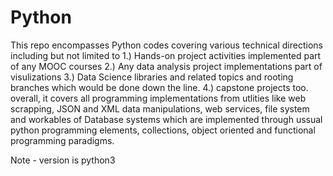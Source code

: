 # Python
This repo encompasses Python codes covering various technical directions
including but not limited to 
  1.) Hands-on project activities implemented part of any MOOC courses
  2.) Any data analysis project implementations part of visulizations
  3.) Data Science libraries and related topics and rooting branches which would be done down the line.
  4.) capstone projects too.
overall, it covers all programming implementations from utlities like web scrapping, JSON and XML data manipulations, web services, file system and 
workables of Database systems which are implemented through ussual python programming elements, collections,  object oriented and  functional programming
paradigms.

Note - version is python3
